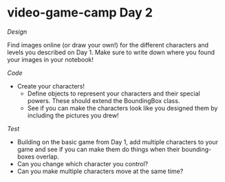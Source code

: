 # video-game-camp Day 2

*Design*

Find images online (or draw your own!) for the different characters and levels you described on Day 1.
Make sure to write down where you found your images in your notebook!

*Code*

  * Create your characters!
    * Define objects to represent your characters and their special powers. These should extend the BoundingBox class.
    * See if you can make the characters look like you designed them by including the pictures you drew!

*Test*

  * Building on the basic game from Day 1, add multiple characters to your game and see if you can make them do things when their bounding-boxes overlap.
  * Can you change which character you control?
  * Can you make multiple characters move at the same time?

